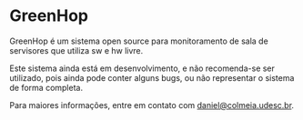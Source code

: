 # GreenHop
GreenHop é um sistema open source para monitoramento de sala de servisores que utiliza sw e hw livre.

Este sistema ainda está em desenvolvimento, e não recomenda-se ser utilizado, pois ainda pode conter alguns bugs, ou não representar o sistema de forma completa. 

Para maiores informações, entre em contato com daniel@colmeia.udesc.br.
